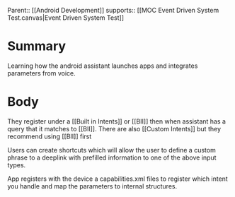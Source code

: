 Parent:: [[Android Development]]
supports:: [[MOC Event Driven System Test.canvas|Event Driven System Test]]
# Summary 
Learning how the android assistant launches apps and integrates parameters from voice. 
# Body
They register under a [[Built in Intents]] or [[BII]] then when assistant has a query that it matches to [[BII]]. There are also [[Custom Intents]] but they recommend using [[BII]] first

Users can create shortcuts which will allow the user to define a custom phrase to a deeplink with prefilled information to one of the above input types. 

App registers with the device a capabilities.xml files to register which intent you handle and map the parameters to internal structures.